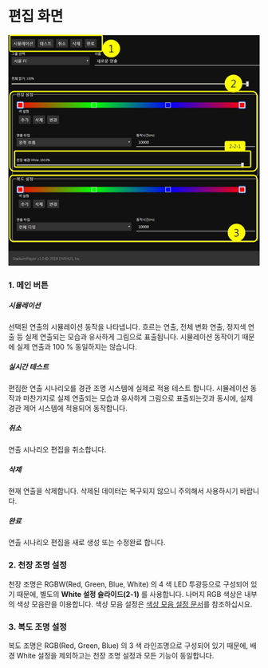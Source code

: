 # 편집 화면

![전체 화면](image/set/total.jpg)

### 1. 메인 버튼
##### 시뮬레이션
선택된 연출의 시뮬레이션 동작을 나타냅니다.
흐르는 연출, 전체 변화 연출, 정지색 연출 등 실제 연출되는 모습과 유사하게 그림으로 표출됩니다.
시뮬레이션 동작이기 때문에 실제 연출과 100 % 동일하지는 않습니다.

##### 실시간 테스트
편집한 연출 시나리오를 경관 조명 시스템에 실제로 적용 테스트 합니다.
시뮬레이션 동작과 마찬가지로 실제 연출되는 모습과 유사하게 그림으로 표출되는것과 동시에,
실제 경관 제어 시스템에 적용되어 동작합니다.

##### 취소
연출 시나리오 편집을 취소합니다.

##### 삭제
현재 연출을 삭제합니다. 삭제된 데이터는 복구되지 않으니 주의해서 사용하시기 바랍니다.

##### 완료
연출 시나리오 편집을 새로 생성 또는 수정완료 합니다.

### 2. 천장 조명 설정
천장 조명은 RGBW(Red, Green, Blue, White) 의 4 색 LED 투광등으로 구성되어 있기 때문에,
별도의 **White 설정 슬라이드(2-1)** 를 사용합니다.
나머지 RGB 색상은 내부의 색상 모음란을 이용합니다.
색상 모음 설정은 [색상 모음 설정 문서](editor/color.md)를 참조하십시요.

### 3. 복도 조명 설정
복도 조명은 RGB(Red, Green, Blue) 의 3 색 라인조명으로 구성되어 있기 때문에,
배경 White 설정을 제외하고는 천장 조명 설정과 모든 기능이 동일합니다.
